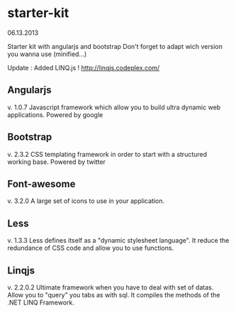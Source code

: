 starter-kit
===========
06.13.2013


Starter kit with angularjs and bootstrap
Don't forget to adapt wich version you wanna use (minified...)


Update :
Added LINQ.js !
http://linqjs.codeplex.com/


## Angularjs
v. 1.0.7
Javascript framework which allow you to build ultra dynamic web applications.
Powered by google

## Bootstrap
v. 2.3.2
CSS templating framework in order to start with a structured working base.
Powered by twitter

## Font-awesome
v. 3.2.0
A large set of icons to use in your application.

## Less
v. 1.3.3
Less defines itself as a "dynamic stylesheet language". It reduce the redundance of CSS code and allow you to use functions.

## Linqjs
v. 2.2.0.2
Ultimate framework when you have to deal with set of datas. Allow you to "query" you tabs as with sql. It compiles the methods of the .NET LINQ Framework.
